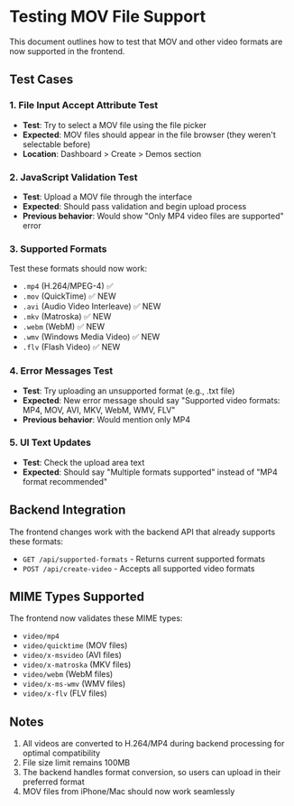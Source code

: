 # Testing MOV File Support

This document outlines how to test that MOV and other video formats are now supported in the frontend.

## Test Cases

### 1. File Input Accept Attribute Test
- **Test**: Try to select a MOV file using the file picker
- **Expected**: MOV files should appear in the file browser (they weren't selectable before)
- **Location**: Dashboard > Create > Demos section

### 2. JavaScript Validation Test
- **Test**: Upload a MOV file through the interface
- **Expected**: Should pass validation and begin upload process
- **Previous behavior**: Would show "Only MP4 video files are supported" error

### 3. Supported Formats
Test these formats should now work:
- `.mp4` (H.264/MPEG-4) ✅ 
- `.mov` (QuickTime) ✅ NEW
- `.avi` (Audio Video Interleave) ✅ NEW  
- `.mkv` (Matroska) ✅ NEW
- `.webm` (WebM) ✅ NEW
- `.wmv` (Windows Media Video) ✅ NEW
- `.flv` (Flash Video) ✅ NEW

### 4. Error Messages Test
- **Test**: Try uploading an unsupported format (e.g., .txt file)
- **Expected**: New error message should say "Supported video formats: MP4, MOV, AVI, MKV, WebM, WMV, FLV"
- **Previous behavior**: Would mention only MP4

### 5. UI Text Updates
- **Test**: Check the upload area text
- **Expected**: Should say "Multiple formats supported" instead of "MP4 format recommended"

## Backend Integration

The frontend changes work with the backend API that already supports these formats:
- `GET /api/supported-formats` - Returns current supported formats
- `POST /api/create-video` - Accepts all supported video formats

## MIME Types Supported

The frontend now validates these MIME types:
- `video/mp4`
- `video/quicktime` (MOV files)
- `video/x-msvideo` (AVI files)
- `video/x-matroska` (MKV files)
- `video/webm` (WebM files)
- `video/x-ms-wmv` (WMV files)
- `video/x-flv` (FLV files)

## Notes

1. All videos are converted to H.264/MP4 during backend processing for optimal compatibility
2. File size limit remains 100MB
3. The backend handles format conversion, so users can upload in their preferred format
4. MOV files from iPhone/Mac should now work seamlessly 